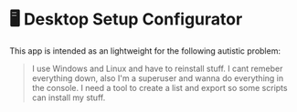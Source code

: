 # :desktop_computer: Desktop Setup Configurator

This app is intended as an lightweight for the following autistic problem:
> I use Windows and Linux and have to reinstall stuff. I cant remeber everything down, also I'm a superuser and wanna do everything in the console. I need a tool to create a list and export so some scripts can install my stuff.
